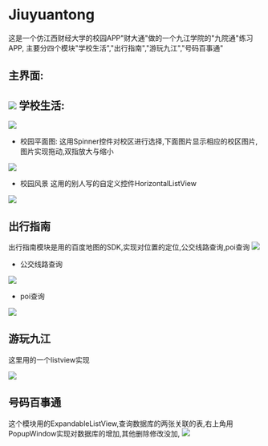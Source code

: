 # Jiuyuantong


这是一个仿江西财经大学的校园APP"财大通"做的一个九江学院的"九院通"练习APP,
主要分四个模块"学校生活","出行指南","游玩九江","号码百事通"

主界面:
--
![](https://github.com/huyuxin95/Jiuyuantong/blob/master/images/01.png)
学校生活:
--

![](https://github.com/huyuxin95/Jiuyuantong/blob/master/images/02.png)

 - 校园平面图:
 这用Spinner控件对校区进行选择,下面图片显示相应的校区图片,图片实现拖动,双指放大与缩小
 
![](https://github.com/huyuxin95/Jiuyuantong/blob/master/images/03.png)
 - 校园风景
这用的别人写的自定义控件HorizontalListView


![](https://github.com/huyuxin95/Jiuyuantong/blob/master/images/04.png)

出行指南
--
出行指南模块是用的百度地图的SDK,实现对位置的定位,公交线路查询,poi查询
![](https://github.com/huyuxin95/Jiuyuantong/blob/master/images/06.png)

 - 公交线路查询

![](https://github.com/huyuxin95/Jiuyuantong/blob/master/images/08.png)

 - poi查询

![](https://github.com/huyuxin95/Jiuyuantong/blob/master/images/09.png)

游玩九江
--
这里用的一个listview实现

![](https://github.com/huyuxin95/Jiuyuantong/blob/master/images/10.png)

号码百事通
--
这个模块用的ExpandableListView,查询数据库的两张关联的表,右上角用PopupWindow实现对数据库的增加,其他删除修改没加,
![](https://github.com/huyuxin95/Jiuyuantong/blob/master/images/11.png)
